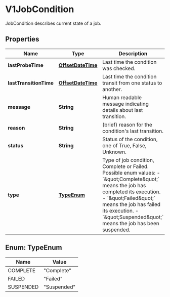 

# V1JobCondition

JobCondition describes current state of a job.
## Properties

Name | Type | Description | Notes
------------ | ------------- | ------------- | -------------
**lastProbeTime** | [**OffsetDateTime**](OffsetDateTime.md) | Last time the condition was checked. |  [optional]
**lastTransitionTime** | [**OffsetDateTime**](OffsetDateTime.md) | Last time the condition transit from one status to another. |  [optional]
**message** | **String** | Human readable message indicating details about last transition. |  [optional]
**reason** | **String** | (brief) reason for the condition&#39;s last transition. |  [optional]
**status** | **String** | Status of the condition, one of True, False, Unknown. | 
**type** | [**TypeEnum**](#TypeEnum) | Type of job condition, Complete or Failed.  Possible enum values:  - &#x60;\&quot;Complete\&quot;&#x60; means the job has completed its execution.  - &#x60;\&quot;Failed\&quot;&#x60; means the job has failed its execution.  - &#x60;\&quot;Suspended\&quot;&#x60; means the job has been suspended. | 



## Enum: TypeEnum

Name | Value
---- | -----
COMPLETE | &quot;Complete&quot;
FAILED | &quot;Failed&quot;
SUSPENDED | &quot;Suspended&quot;



